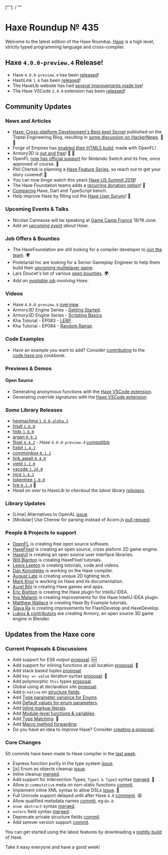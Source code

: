 [_template]: ../templates/roundup.html
[date]: / "2018-06-14 10:23:00"
[modified]: / "2018-06-14 13:48:00"
[published]: / "2018-06-14 12:00:00"
[description]: / "The latest news covering the Haxe community, featuring upcoming talks, the latest HaxeLib releases, game previews and lots more!"
[“”]: / “”

# Haxe Roundup № 435

Welcome to the latest edition of the Haxe Roundup. [Haxe](http://haxe.org/?ref=haxe.io) is a high level, strictly typed programming language and cross-compiler.

## Haxe `4.0.0-preview.4` Release!

- Haxe `4.0.0-preview.4` has been [released](https://community.haxe.org/t/haxe-4-0-0-preview-4-is-released/769)!
- HashLink `1.6` has been [released](https://twitter.com/ncannasse/status/1006663958605058048)!
- The HaxeLib website has had [several improvements made live](https://twitter.com/haxe_org/status/1006632619906355200)!
- The Haxe VSCode `2.0.0` extension has been [released](https://community.haxe.org/t/vshaxe-2-0-0-released/771)!

## Community Updates

### News and Articles

- [Haxe: Cross-platform Development's Best-kept Secret](https://www.toptal.com/cross-platform/haxe-language-cross-platform) published on the Toptal Engineering Blog, resulting in [some discussion on HackerNews](https://news.ycombinator.com/item?id=17255490). :star2: :clap:
- Forge of Empires has [enabled their HTML5 build](https://twitter.com/nadako/status/1006879345770713088), made with OpenFL!
- Armory3D is [out and free](http://forums.armory3d.org/t/armory-0-4-is-out-and-free/1109)! :star2: :tada:
- OpenFL [now has official support](https://twitter.com/larsiusprime/status/1006942902885416960) for Nintendo Switch and its free, once approved of course. :star2:
- Phil Chertok is planning a [Haxe Feature Series](https://community.haxe.org/t/haxe-feature-series-call-for-submissions/753), so reach out to get your story covered! :star2:
- You can now binge watch this years [Haxe US Summit 2018](https://haxe.org/videos/conferences/haxe-summit-us-2018/)!
- The Haxe Foundation teams adds a [recurring donation option](https://haxe.org/foundation/donate.html)! :star2:
- [Comparing](https://community.haxe.org/t/comparing-haxe-dart-and-typescript/723/1) Haxe, Dart and TypeScript bench.
- Help improve Haxe by filling out the [Haxe User Survey](https://twitter.com/haxelang/status/997477949094817795)! :microscope:

### Upcoming Events & Talks

- Nicolas Cannasse will be speaking at [Game Camp France](https://twitter.com/haxelang/status/1005102817621635072) 18/19 June.
- _Add an [upcoming event](https://github.com/skial/haxe.io/labels/events) about Haxe._

### Job Offers & Bounties

- The HaxeFoundation are still looking for a compiler developer to [join the team](https://haxe.org/blog/hf-is-recruiting/). :earth_africa:
- Proletariat Inc are looking for a Senior Gameplay Engineer to help them build their [upcoming multiplayer game](https://twitter.com/cwaneck/status/988398620230766595).
- Lars Doucet's list of various [open bounties](https://github.com/larsiusprime/larsBounties/issues). :earth_africa:
- _Add an [available job](https://github.com/skial/haxe.io/labels/jobs) involving Haxe_.

### Videos

- Haxe `4.0.0-preview.4` [overview](https://www.youtube.com/watch?v=SrS083Lx_YY).
- Armory3D Engine Series - [Getting Started](https://www.youtube.com/watch?v=xf21jJPIC-c).
- Armory3D Engine Series - [Scripting Basics](https://www.youtube.com/watch?v=7JLhQgQLX3g).
- Kha Tutorial - EP083 - [LERP](https://www.youtube.com/watch?v=4Dmz5PKHCrY).
- Kha Tutorial - EP084 - [Random Range](https://www.youtube.com/watch?v=qefq03SPFR0).

### Code Examples

- Have an example you want to add? Consider [contributing](https://github.com/HaxeFoundation/code-cookbook#contributing-articles) to the [code.haxe.org](https://code.haxe.org/) cookbook.

### Previews & Demos

#### Open Source

- Generating anonymous functions with the [Haxe VSCode extension](https://twitter.com/Gama11_/status/1005424364685324288).
- Generating override signatures with the [Haxe VSCode extension](https://twitter.com/Gama11_/status/1004828180266536960).

### _Some_ Library Releases

- [hexmachina `1.0.0-alpha.3`](http://lib.haxe.org/p/hexmachina)
- [hlsdl `1.6.0`](http://lib.haxe.org/p/hlsdl)
- [hldx `1.6.0`](http://lib.haxe.org/p/hldx)
- [argan `0.9.2`](http://lib.haxe.org/p/argan)
- [flixel `4.4.2`](http://lib.haxe.org/p/flixel) - _Haxe `4.0.0-preview.4` [compatible](https://twitter.com/HaxeFlixel/status/1006569948720848896)_
- [hxbit `1.4.1`](http://lib.haxe.org/p/hxbit)
- [commonbox `0.1.1`](http://lib.haxe.org/p/commonbox)
- [tink_await `0.4.0`](http://lib.haxe.org/p/tink_await)
- [yield `1.2.0`](http://lib.haxe.org/p/yield)
- [vscode `1.24.0`](http://lib.haxe.org/p/vscode)
- [nice `1.4.1`](http://lib.haxe.org/p/Nice)
- [tokentree `1.0.0`](http://lib.haxe.org/p/tokentree)
- [hre `0.1.4`](http://lib.haxe.org/p/hre) :star2:
- _Head on over to HaxeLib to checkout the latest library [releases](http://lib.haxe.org/recent)._

### Library Updates

- [Lime] Alternatives to OpenAL [issue](https://github.com/openfl/lime/issues/1201).
- [Modular] Use Cherow for parsing instead of Acorn.js [pull request](https://github.com/elsassph/haxe-modular/pull/81).

### People & Projects to support

- [OpenFL](https://www.patreon.com/openfl) is creating free open source software.
- [HaxeFlixel](https://www.patreon.com/haxeflixel) is creating an open source, cross plaform 2D game engine.
- [HaxeUI](https://www.patreon.com/haxeui) is creating an open source user interface libraries.
- [Will Blanton](https://www.patreon.com/x01010111) is creating HaxeFlixel tutorials.
- [Lewis Lepton](https://www.patreon.com/lewislepton) is creating tutorials, code and videos.
- [Dan Korostelev](https://www.patreon.com/nadako) is working on the Haxe compiler.
- [August Late](http://www.patreon.com/augustlate) is creating unique 2D lighting tech.
- [Mark Knol](https://www.patreon.com/markknol) is working on Haxe and its documentation.
- [Aurel Bílý](https://www.patreon.com/Aurel300) is creating Haxe games and apps.
- [Eric Bishton](https://www.patreon.com/EricBishton) is creating the Haxe plugin for IntelliJ IDEA.
- [Ilya Malanin](https://www.patreon.com/mayakwd) is creating improvements for the Haxe IntelliJ IDEA plugin.
- [Matthew Wallace](https://www.patreon.com/haxeexamples) is creating Haxe By Example tutorials.
- [Slava Ra](https://www.patreon.com/slavara) is creating improvements for FlashDevelop and HaxeDevelop.
- [Lubos & contributors](https://www.patreon.com/armory/overview) are creating Armory, an open source 3D game engine in Blender.

## Updates from the Haxe core

### Current Proposals & Discussions

- Add support for ES6 output [proposal](https://github.com/HaxeFoundation/haxe-evolution/pull/47). :new:
- Add support for inlining functions at call location [proposal](https://github.com/HaxeFoundation/haxe-evolution/pull/45). :star2:
- Add stack based tuples [proposal](https://github.com/HaxeFoundation/haxe-evolution/pull/38).
- Add `key => value` iteration syntax [proposal](https://github.com/HaxeFoundation/haxe-evolution/pull/37). :star2:
- Add polymorphic `this` types [proposal](https://github.com/HaxeFoundation/haxe-evolution/pull/36).
- Global using at declaration site [proposal](https://github.com/HaxeFoundation/haxe-evolution/issues/35).
- Add `@:native` on [structure fields](https://github.com/HaxeFoundation/haxe-evolution/pull/32).
- Add [Type parameter variance for Enums](https://github.com/HaxeFoundation/haxe-evolution/pull/28).
- Add [Default values for enum parameters](https://github.com/HaxeFoundation/haxe-evolution/issues/27).
- Add [Inline markup literals](https://github.com/HaxeFoundation/haxe-evolution/pull/26).
- Add [Module-level functions & variables](https://github.com/HaxeFoundation/haxe-evolution/pull/24).
- Add [Type Matching](https://github.com/HaxeFoundation/haxe-evolution/pull/20). :star2:
- Add [Macro method forwarding](https://github.com/HaxeFoundation/haxe-evolution/pull/18).
- Do you have an idea to _improve_ Haxe? Consider [creating a proposal].

### Core Changes

50 commits have been made to Haxe compiler in the [last week].

- Express function purity in the type system [issue](https://github.com/HaxeFoundation/haxe/issues/7181).
- [js] Enum as objects cleanup [issue](https://github.com/HaxeFoundation/haxe/issues/7165).
- Inline cleanup [merged](https://github.com/HaxeFoundation/haxe/pull/7155).
- Add support for Intersection Types, `Type1 & Type2` syntax [merged](https://github.com/HaxeFoundation/haxe/pull/7127). :star2:
- Allow `@:commutative` meta on non-static functions [commit](https://github.com/HaxeFoundation/haxe/commit/f1e00acb633835538bd3c89da299684ee81b9734).
- Implement inline XML syntax to allow DSLs [issue](https://github.com/HaxeFoundation/haxe/issues/7035). :star2:
- Full Unicode support delayed until after Haxe `4.0` [comment](https://github.com/HaxeFoundation/haxe/pull/7009#issuecomment-387571658). :anguished:
- Allow qualified metadata names [commit](https://github.com/HaxeFoundation/haxe/commit/f85c1e1ff5c7898a58796d8ef6cffe7267c389b6), _eg `@a.b`_.
- `enum abstract` syntax [merged](https://github.com/HaxeFoundation/haxe/pull/6982).
- `extern` field syntax [merged](https://github.com/HaxeFoundation/haxe/pull/6984).
- Deprecate private structure fields [commit](https://github.com/HaxeFoundation/haxe/commit/4c57de5f396d48a8f3c8a17942a0c30dd5c3c37a).
- Add semver version support [commit](https://github.com/HaxeFoundation/haxe/commit/41b8e1061e5d1a4b9adeadcbfb8b2ed3334ca4e6).

You can get started using the latest features by downloading a [nightly build] of Haxe.

Take it easy everyone and have a good week!

[nightly build]: http://build.haxe.org
[creating a proposal]: https://github.com/HaxeFoundation/haxe-evolution
[last week]: https://github.com/issues?utf8=%E2%9C%93&q=closed%3A2018-06-07..2018-06-14+org%3Ahaxefoundation+is%3Aclosed+
